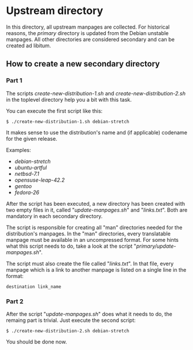 # Upstream directory

In this directory, all upstream manpages are collected. For historical
reasons, the *primary* directory is updated from the Debian unstable
manpages. All other directories are considered secondary and can be
created ad libitum.

## How to create a new secondary directory

### Part 1

The scripts *create-new-distribution-1.sh* and
*create-new-distribution-2.sh* in the toplevel directory help you
a bit with this task.

You can execute the first script like this:

```
$ ./create-new-distribution-1.sh debian-stretch
```

It makes sense to use the distribution's name
and (if applicable) codename for the given release.

Examples:

* *debian-stretch*
* *ubuntu-artful*
* *netbsd-7.1*
* *opensuse-leap-42.2*
* *gentoo*
* *fedora-26*

After the script has been executed, a new directory has been
created with two empty files in it, called "*update-manpages.sh*"
and "*links.txt*". Both are mandatory in each secondary
directory.

The script is responsible for creating all "man" directories
needed for the distribution's manpages. In the "man" directories,
every translatable manpage must be available in an uncompressed
format. For some hints what this script needs to do, take a
look at the script "*primary/update-manpages.sh*".

The script must also create the file called "*links.txt*".
In that file, every manpage which is a link to another manpage
is listed on a single line in the format:

```
destination link_name
```

### Part 2

After the script "*update-manpages.sh*" does what it needs to do,
the remaing part is trivial. Just execute the second script:

```
$ ./create-new-distribution-2.sh debian-stretch
```

You should be done now.
